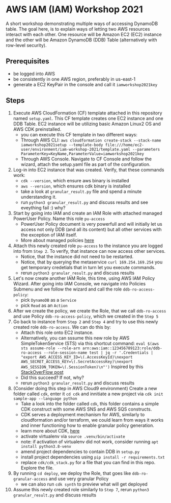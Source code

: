 # AWS IAM (IAM) Workshop 2021
A short workshop demonstrating multiple ways of accessing DynamoDB table.
The goal here, is to explain ways of letting two AWS resources interact with each other. One resource will be
Amazon EC2 (EC2) instance and the other will be Amazon DynamoDB (DDB) Table (alternatively with row-level security).

## Prerequisites
* be logged into AWS
* be consistently in one AWS region, preferably in us-east-1
* generate a EC2 KeyPair in the console and call it `iamworkshop2021key`

## Steps
1. Execute AWS CloudFormation (CF) template attached in this repository named `setup.yaml`. This CF template creates one EC2 instance and one DDB Table. EC2 instance will be utilizing basic Amazon Linux2 OS and AWS CDK preinstalled.
    * you can execute this CF template in two different ways:
    * Through AWS CLI: `aws cloudformation create-stack --stack-name iamworkshop2021setup --template-body file:///home/ec2-user/environment/iam-workshop-2021/template.yaml --parameters ParameterKey=KeyName,ParameterValue=iamworkshop2021key`
    * Through AWS Console. Navigate to CF Console and follow the wizard, attach the setup.yaml file as part of the configuration.
2. Log-in into EC2 instance that was created. Verify, that these commands work:
    * `cdk --version`, which ensure aws binary is installed
    * `aws --version`, which ensures cdk binary is installed
    * take a look at `granular_result.py` file and spend a minute understanding it.
    * run `python3 granular_result.py` and discuss results and see eveything fail :) why?
3. Start by going into IAM and create an IAM Role with attached managed PowerUser Policy. Name this role `pu-access`
    * PowerUser Policy document is very powerfull and will initially let us access not only DDB (and all its content) but all other services with the exception of IAM itself.
    * More about managed policies [here](https://docs.aws.amazon.com/IAM/latest/UserGuide/access_policies_managed-vs-inline.html#aws-managed-policies)
4. Attach this newly created role `pu-access` to the instance you are logged into from `Step 2`. To verify, that instance can now access other services.
    * Notice, that the instance did not need to be restarted.
    * Notice, that by querying the metaservice `curl 169.254.169.254` you get temporary credetials that in turn let you execute commands.
    * rerun `python3 granular_result.py` and discuss results
5. Let's now create another IAM Role, this time, using AWS IAM Policy Wizard. After going into IAM Console, we navigate into Policies Submenu and we follow the wizard and call the role `ddb-ro-access-policy`:
    * pick `DynamoDB` as a `Service` 
    * pick `Read` as an `Action`
6. After we create the policy, we create the Role, that we call `ddb-ro-access` and use Policy `ddb-ro-access-policy`, which we created in the `Step 5`
7. Go back to instance from `Step 2` and `Step 4` and try to use this newly created role `ddb-ro-access`. We can do this by:
    * Attach this role onto EC2 instance.
    * Alternatively, you can sssume this new role by AWS SimpleTokenService (STS) via this shortcut command: 
    `eval $(aws sts assume-role --role-arn arn:aws:iam::123456789123:role/ddb-ro-access --role-session-name test | jq -r '.Credentials | "export AWS_ACCESS_KEY_ID=\(.AccessKeyId)\nexport AWS_SECRET_ACCESS_KEY=\(.SecretAccessKey)\nexport AWS_SESSION_TOKEN=\(.SessionToken)\n"')`
    Inspired by this [StackOverFlow post](https://stackoverflow.com/questions/63241009/aws-sts-assume-role-in-one-command)
    * Did this succeed? If not, why?
    * rerun `python3 granular_result.py` and discuss results
8. (Consider doing this step in AWS Cloud9 environment) Create a new folder called `cdk`, enter it `cd cdk` and innitiate a new project via `cdk init sample-app --language python` 
    * Take a look into the folder called `cdk`, this folder contains a simple CDK construct with some AWS SNS and AWS SQS constructs.
    * CDK serves a deployment mechanism for AWS, similarly to cloudformation and/or terraform, we could learn from ways it works and inner functioning how to enable granular policy generation. 
    * learn more about CDK, [here](https://aws.amazon.com/cdk/)
    * activate virtualenv via `source .venv/bin/activate` 
    * note: if activation of virtualenv did not work, consider running `apt install python3.8-venv`
    * amend project dependencies to contain DDB in `setup.py` 
    * install project dependencies using `pip install -r requirements.txt`
    * replace `cdk/cdk_stack.py` for a file that you can find in this repo. Explore the file.
9. By running `cd deploy`, we deploy the Role, that goes like `ddb-ro-granular-access` and use very granular Policy
    * we can also run `cdk synth` to preview what will get deployed
10. Assume this newly created role similarly to `Step 7`, rerun `python3 granular_result.py` and discuss results
